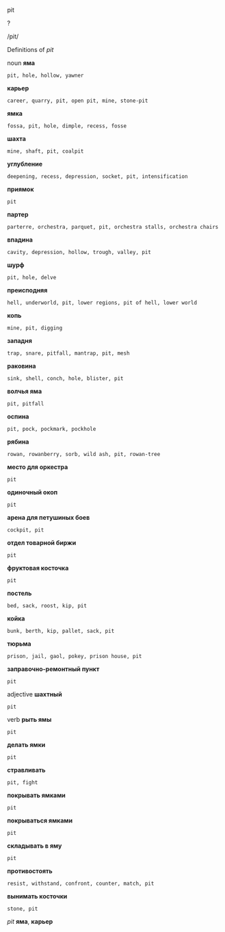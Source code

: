pit

?

/pit/

Definitions of _pit_

noun
**яма**

    pit, hole, hollow, yawner
**карьер**

    career, quarry, pit, open pit, mine, stone-pit
**ямка**

    fossa, pit, hole, dimple, recess, fosse
**шахта**

    mine, shaft, pit, coalpit
**углубление**

    deepening, recess, depression, socket, pit, intensification
**приямок**

    pit
**партер**

    parterre, orchestra, parquet, pit, orchestra stalls, orchestra chairs
**впадина**

    cavity, depression, hollow, trough, valley, pit
**шурф**

    pit, hole, delve
**преисподняя**

    hell, underworld, pit, lower regions, pit of hell, lower world
**копь**

    mine, pit, digging
**западня**

    trap, snare, pitfall, mantrap, pit, mesh
**раковина**

    sink, shell, conch, hole, blister, pit
**волчья яма**

    pit, pitfall
**оспина**

    pit, pock, pockmark, pockhole
**рябина**

    rowan, rowanberry, sorb, wild ash, pit, rowan-tree
**место для оркестра**

    pit
**одиночный окоп**

    pit
**арена для петушиных боев**

    cockpit, pit
**отдел товарной биржи**

    pit
**фруктовая косточка**

    pit
**постель**

    bed, sack, roost, kip, pit
**койка**

    bunk, berth, kip, pallet, sack, pit
**тюрьма**

    prison, jail, gaol, pokey, prison house, pit
**заправочно-ремонтный пункт**

    pit

adjective
**шахтный**

    pit

verb
**рыть ямы**

    pit
**делать ямки**

    pit
**стравливать**

    pit, fight
**покрывать ямками**

    pit
**покрываться ямками**

    pit
**складывать в яму**

    pit
**противостоять**

    resist, withstand, confront, counter, match, pit
**вынимать косточки**

    stone, pit

_pit_
**яма**, **карьер**